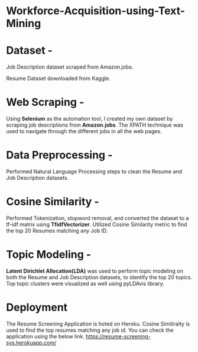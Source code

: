 # Workforce-Acquisition-using-Text-Mining

# Dataset -
Job Description dataset scraped from Amazon.jobs.

Resume Dataset downloaded from Kaggle.

# Web Scraping - 
Using **Selenium** as the automation tool, I created my own dataset by scraping job descriptions from **Amazon.jobs**. The XPATH technique was used to navigate through the different jobs in all the web pages.

# Data Preprocessing - 
Performed Natural Language Processing steps to clean the Resume and Job Description datasets.

# Cosine Similarity - 
Performed Tokenization, stopword removal, and converted the dataset to a tf-idf matrix using **TfidfVectorizer**. Utilized Cosine Similarity metric to find the top 20 Resumes matching any Job ID.

# Topic Modeling - 
**Latent Dirichlet Allocation(LDA)** was used to perform topic modeling on both the Resume and Job Description datasets, to identify the top 20 topics. Top topic clusters were visualized as well using pyLDAvis library.

# Deployment
The Resume Screening Application is hoted on Heroku. Cosine Similiraity is used to find the top resumes matching any job id. You can check the application using the below link.
https://resume-screening-sys.herokuapp.com/
